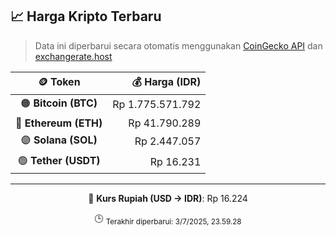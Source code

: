 

<!-- HARGA_KRIPTO -->
## 📈 Harga Kripto Terbaru

> Data ini diperbarui secara otomatis menggunakan [CoinGecko API](https://www.coingecko.com/) dan [exchangerate.host](https://exchangerate.host/)

<div align="center">

| 🪙 Token | 💰 Harga (IDR) |
|:------:|---------------:|
| 🟠 **Bitcoin (BTC)**   | Rp 1.775.571.792 |
| 🔵 **Ethereum (ETH)**  | Rp 41.790.289 |
| 🟣 **Solana (SOL)**    | Rp 2.447.057 |
| 🟢 **Tether (USDT)**   | Rp 16.231 |

---

💱 **Kurs Rupiah (USD → IDR)**: Rp 16.224

🕒 <sub>Terakhir diperbarui: 3/7/2025, 23.59.28</sub>

</div>
<!-- /HARGA_KRIPTO -->